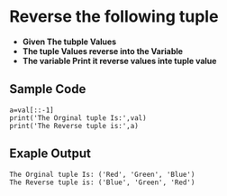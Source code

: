 # Reverse the following tuple
- **Given The tubple Values**
- **The tuple Values reverse into the Variable**
- **The variable Print it reverse values inte tuple value**
## Sample Code
```
a=val[::-1]
print('The Orginal tuple Is:',val)
print('The Reverse tuple is:',a)
```
## Exaple Output
```
The Orginal tuple Is: ('Red', 'Green', 'Blue')
The Reverse tuple is: ('Blue', 'Green', 'Red')
```
